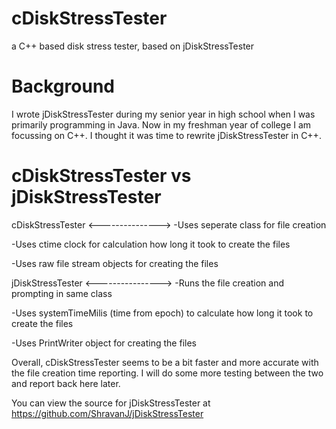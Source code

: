 # cDiskStressTester
a C++ based disk stress tester, based on jDiskStressTester

Background
==========
I wrote jDiskStressTester during my senior year in high school when I was primarily programming in Java. Now in my freshman year of college I am focussing on C++. I thought it was time to rewrite jDiskStressTester in C++.


cDiskStressTester vs jDiskStressTester
======================================
cDiskStressTester
<--------------->
-Uses seperate class for file creation

-Uses ctime clock for calculation how long it took to create the files

-Uses raw file stream objects for creating the files

jDiskStressTester
<---------------->
-Runs the file creation and prompting in same class

-Uses systemTimeMilis (time from epoch) to calculate how long it took to create the files

-Uses PrintWriter object for creating the files


Overall, cDiskStressTester seems to be a bit faster and more accurate with the file creation time reporting. I will do some more testing between the two and report back here later.


You can view the source for jDiskStressTester at https://github.com/ShravanJ/jDiskStressTester
